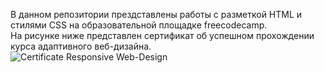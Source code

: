 В данном репозитории прездставлены работы с разметкой HTML и стилями CSS на образовательной площадке freecodecamp.  
На рисунке ниже представлен сертификат об успешном прохождении курса адаптивного веб-дизайна.  
![Certificate Responsive Web-Design](https://github.com/user-attachments/assets/dea0c879-ba14-42a5-b9a0-48199cff64ca)
